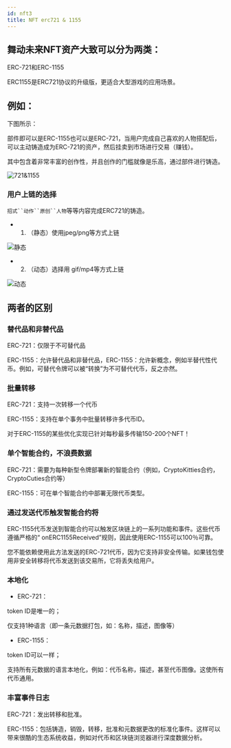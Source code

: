 ```yaml
---
id: nft3
title: NFT erc721 & 1155
---
```


## 舞动未来NFT资产大致可以分为两类：

ERC-721和ERC-1155

ERC1155是ERC721协议的升级版，更适合大型游戏的应用场景。

## 例如：

下图所示：

部件即可以是ERC-1155也可以是ERC-721，当用户完成自己喜欢的人物搭配后，可以主动铸造成为ERC-721的资产，然后挂卖到市场进行交易（赚钱）。

其中包含着非常丰富的创作性，并且创作的门槛就像是乐高，通过部件进行铸造。

![721&1155](https://storage.googleapis.com/wcu-73ed75f5-c5922c8c/wuchuweilai/ERC721%20vs%20ERC1155-fef9cbd3.png)

### 用户上链的选择

`招式``动作``原创``人物`等等内容完成ERC721的铸造。

- 1. （静态）使用jpeg/png等方式上链

![静态](https://storage.googleapis.com/wcu-73ed75f5-c5922c8c/wuchuweilai/image_2022_05_23T11_06_05_943Z-d6a2de28.png)

- 2. （动态）选择用 gif/mp4等方式上链

![动态](https://raw.githubusercontent.com/cryptoascii/idea/main/static/img/A8-011.gif?token=GHSAT0AAAAAABUXMOKPM3IVCZLKMHTZYYCKYULNYZQ)


## 两者的区别

### 替代品和非替代品

ERC-721：仅限于不可替代品

ERC-1155：允许替代品和非替代品，ERC-1155：允许新概念，例如半替代性代币。例如，可替代令牌可以被“转换”为不可替代代币，反之亦然。

### 批量转移

ERC-721：支持一次转移一个代币

ERC-1155：支持在单个事务中批量转移许多代币ID。


对于ERC-1155的某些优化实现已针对每秒最多传输150-200个NFT！

### 单个智能合约，不浪费数据

ERC-721：需要为每种新型令牌部署新的智能合约（例如，CryptoKitties合约，CryptoCuties合约等）

ERC-1155：可在单个智能合约中部署无限代币类型。

### 通过发送代币触发智能合约将

ERC-1155代币发送到智能合约可以触发区块链上的一系列功能和事件。这些代币遵循严格的“ onERC1155Received”规则，因此使用ERC-1155可以100％可靠。

您不能依赖使用此方法发送的ERC-721代币，因为它支持非安全传输。如果钱包使用非安全转移将代币发送到该交易所，它将丢失给用户。

### 本地化

- ERC-721：

token ID是唯一的；

仅支持1种语言（即一条元数据打包，如：名称，描述，图像等）

- ERC-1155：

token ID可以一样；

支持所有元数据的语言本地化，例如：代币名称，描述，甚至代币图像。这使所有代币通用。

### 丰富事件日志

ERC-721：发出转移和批准。

ERC-1155：包括铸造，销毁，转移，批准和元数据更改的标准化事件。这样可以带来很酷的生态系统收益，例如对代币和区块链浏览器进行深度数据分析。










